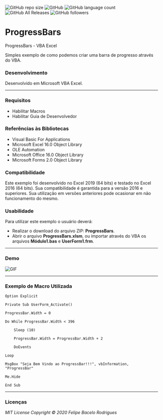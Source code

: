![GitHub repo size](https://img.shields.io/github/repo-size/felipebacelo/ProgressBars?style=for-the-badge)
![GitHub](https://img.shields.io/github/license/felipebacelo/ProgressBars?style=for-the-badge)
![GitHub language count](https://img.shields.io/github/languages/count/felipebacelo/ProgressBars?style=for-the-badge)
![GitHub All Releases](https://img.shields.io/github/downloads/felipebacelo/ProgressBars/total?style=for-the-badge)
![GitHub followers](https://img.shields.io/github/followers/felipebacelo?style=for-the-badge)

# ProgressBars
ProgressBars - VBA Excel

Simples exemplo de como podemos criar uma barra de progresso através do VBA.

### Desenvolvimento

Desenvolvido em Microsoft VBA Excel.
***
### Requisitos

* Habilitar Macros
* Habilitar Guia de Desenvolvedor

### Referências às Bibliotecas

* Visual Basic For Applications
* Microsoft Excel 16.0 Object Library
* OLE Automation
* Microsoft Office 16.0 Object Library
* Microsoft Forms 2.0 Object Library

### Compatibilidade

Este exemplo foi desenvolvido no Excel 2019 (64 bits) e testado no Excel 2016 (64 bits). Sua compatibilidade é garantida para a versão 2016 e superiores. Sua utilização em versões anteriores pode ocasionar em não funcionamento do mesmo.

### Usabilidade

Para utilizar este exemplo o usuário deverá:

* Realizar o download do arquivo ZIP: __ProgressBars__.
* Abrir o arquivo __ProgressBars.xlsm__, ou importar através do VBA os arquivos __Módulo1.bas__ e __UserForm1.frm__.
***
### Demo

![GIF](https://github.com/felipebacelo/ProgressBars/blob/main/Demo.gif)

***
### Exemplo de Macro Utilizada

```vba
Option Explicit

Private Sub UserForm_Activate()

ProgressBar.Width = 0

Do While ProgressBar.Width < 396
    
    Sleep (10)

    ProgressBar.Width = ProgressBar.Width + 2
    
    DoEvents
    
Loop

MsgBox "Seja Bem Vindo ao ProgressBar!!!", vbInformation, "ProgressBar"

Me.Hide

End Sub
```
***
### Licenças

_MIT License_
_Copyright   ©   2020 Felipe Bacelo Rodrigues_

